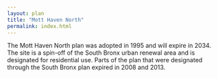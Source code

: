 ```yaml
---
layout: plan
title: "Mott Haven North"
permalink: index.html
---
```


The Mott Haven North plan was adopted in 1995 and will expire in 2034. The site is a spin-off of the South Bronx urban renewal area and is designated for residential use. Parts of the plan that were designated through the South Bronx plan expired in 2008 and 2013. 